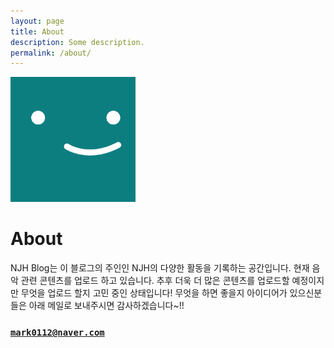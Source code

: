 ```yaml
---
layout: page
title: About
description: Some description.
permalink: /about/
---
```


<img class="img-rounded" src="/assets/img/uploads/profile.png" alt="Thiago Rossener" width="200">

# About

NJH Blog는 이 블로그의 주인인 NJH의 다양한 활동을 기록하는 공간입니다.
현재 음악 관련 콘텐츠를 업로드 하고 있습니다.
추후 더욱 더 많은 콘텐츠를 업로드할 예정이지만 무엇을 업로드 할지 고민 중인 상태입니다!
무엇을 하면 좋을지 아이디어가 있으신분들은 아래 메일로 보내주시면 감사하겠습니다~!!

### [`mark0112@naver.com`](mailto:mark0112@naver.com)
